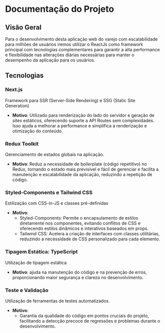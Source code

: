 # Documentação do Projeto

## Visão Geral

Para o desenvolvimento desta aplicação web do varejo com escalabilidade para milhões de usuários iremos utilizar o ReactJs como framework principal com tecnologias complementares para garantir a alta performance e flexibilidade nas alterações diárias necessárias para manter o desempenho da aplicação para os usuários.

## Tecnologias

### Next.js
Framework para SSR (Server-Side Rendering) e SSG (Static Site Generation)

- **Motivo**:
   Utilizado para renderização do lado do servidor e geração de sites estáticos, oferecendo suporte a API Routes sem complexidades. Isso ajuda a melhorar a performance e simplifica a renderização e otimização do conteúdo.


### Redux Toolkit
Gerenciamento de estados globais na aplicação.

- **Motivo**:
  Reduz a necessidade de boilerplate (código repetitivo) no Redux, tornando o estado mais previsível e fácil de gerenciar e facilita a manutenção e escalabilidade da aplicação, reduzindo a repetição de código.

### Styled-Components e Tailwind CSS
Estilização com CSS-in-JS e classes pré-definidas

- **Motivo**:
  - Styled-Components: Permite o encapsulamento de estilos diretamente nos componentes, evitando conflitos de CSS e oferecendo estilos dinâmicos e interativos baseados em props.
  - Tailwind CSS: Acelera a criação de interfaces com classes utilitárias, reduzindo a necessidade de CSS personalizado para cada elemento.

### Tipagem Estática: TypeScript
Utilização de tipagem estática

- **Motivo**: ajuda na manutenção do código e na prevenção de erros, proporcionando maior segurança e clareza no desenvolvimento.

### Teste e Validação
Utilização de ferramentas de testes automatizados.

- **Motivo**:
  - Garantia da qualidade do código em pontos cruciais do projeto, facilitando a detecção precoce de regressões e problemas durante o desenvolvimento.

